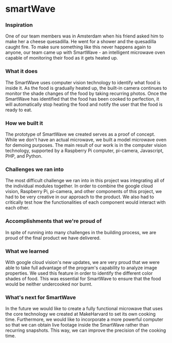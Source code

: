 # smartWave

### Inspiration
One of our team members was in Amsterdam when his friend asked him to make her a cheese quesadilla. He went for a shower and the quesadilla caught fire. To make sure something like this never happens again to anyone, our team came up with SmartWave - an intelligent microwave oven capable of monitoring their food as it gets heated up.

### What it does
The SmartWave uses computer vision technology to identify what food is inside it. As the food is gradually heated up, the built-in camera continues to monitor the shade changes of the food by taking recurring photos. Once the SmartWave has identified that the food has been cooked to perfection, it will automatically stop heating the food and notify the user that the food is ready to eat.

### How we built it
The prototype of SmartWave we created serves as a proof of concept. While we don't have an actual microwave, we built a model microwave oven for demoing purposes. The main result of our work is in the computer vision technology, supported by a Raspberry Pi computer, pi-camera, Javascript, PHP, and Python.

### Challenges we ran into
The most difficult challenge we ran into in this project was integrating all of the individual modules together. In order to combine the google cloud vision, Raspberry Pi, pi-camera, and other components of this project, we had to be very creative in our approach to the product. We also had to critically test how the functionalities of each component would interact with each other.

### Accomplishments that we're proud of
In spite of running into many challenges in the building process, we are proud of the final product we have delivered.

### What we learned
With google cloud vision's new updates, we are very proud that we were able to take full advantage of the program's capability to analyze image properties. We used this feature in order to identify the different color shades of food. This was essential for SmartWave to ensure that the food would be neither undercooked nor burnt.

### What's next for SmartWave
In the future we would like to create a fully functional microwave that uses the core technology we created at MakeHarvard to set its own cooking time. Furthermore, we would like to incorporate a more powerful computer so that we can obtain live footage inside the SmartWave rather than recurring snapshots. This way, we can improve the precision of the cooking time.

